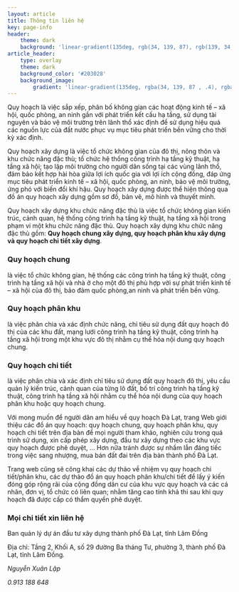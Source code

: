 ```yaml
---
layout: article
title: Thông tin liên hệ
key: page-info
header:
    theme: dark
    background: 'linear-gradient(135deg, rgb(34, 139, 87), rgb(139, 34, 139))'
article_header:
    type: overlay
    theme: dark
    background_color: '#203028'
    background_image:
        gradient: 'linear-gradient(135deg, rgba(34, 139, 87 , .4), rgba(139, 34, 139, .4))'
---
```


Quy hoạch là việc sắp xếp, phân bố không gian các hoạt động kinh tế – xã hội, quốc phòng, an ninh gắn với phát triển kết cấu hạ tầng, sử dụng tài nguyên và bảo vệ môi trường trên lãnh thổ xác định để sử dụng hiệu quả các nguồn lực của đất nước phục vụ mục tiêu phát triển bền vững cho thời kỳ xác định.

Quy hoạch xây dựng là việc tổ chức không gian của đô thị, nông thôn và khu chức năng đặc thù; tổ chức hệ thống công trình hạ tầng kỹ thuật, hạ tầng xã hội; tạo lập môi trường cho người dân sống tại các vùng lãnh thổ, đảm bảo kết hợp hài hòa giữa lợi ích quốc gia với lợi ích cộng đồng, đáp ứng mục tiêu phát triển kinh tế – xã hội, quốc phòng, an ninh, bảo vệ môi trường, ứng phó với biến đổi khí hậu. Quy hoạch xây dựng được thể hiện thông qua đồ án quy hoạch xây dựng gồm sơ đồ, bản vẽ, mô hình và thuyết minh.

Quy hoạch xây dựng khu chức năng đặc thù là việc tổ chức không gian kiến trúc, cảnh quan, hệ thống công trình hạ tầng kỹ thuật, hạ tầng xã hội trong phạm vi một khu chức năng đặc thù. Quy hoạch xây dựng khu chức năng đặc thù gồm: **Quy hoạch chung xây dựng, quy hoạch phân khu xây dựng và quy hoạch chi tiết xây dựng**.

### Quy hoạch chung 
là việc tổ chức không gian, hệ thống các công trình hạ tầng kỹ thuật, công trình hạ tầng xã hội và nhà ở cho một đô thị phù hợp vời sự phát triển kinh tế – xã hội của đô thị, bảo đảm quốc phòng,an ninh và phát triển bền vững.

### Quy hoạch phân khu 
là việc phân chia và xác định chức năng, chỉ tiêu sử dụng đất quy hoạch đô thị của các khu đất, mạng lưới công trình hạ tầng kỹ thuật, công trình hạ tầng xã hội trong một khu vực đô thị nhằm cụ thể hóa nội dung quy hoạch chung.

### Quy hoạch chi tiết 
là việc phân chia và xác định chỉ tiêu sử dụng đất quy hoạch đô thị, yêu cầu quản lý kiến trúc, cảnh quan của từng lô đất, bố trí công trình hạ tầng kỹ thuật, công trình hạ tầng xã hội nhằm cụ thể hóa nội dung của quy hoạch phân khu hoặc quy hoạch chung.

Với mong muốn để người dân am hiểu về quy hoạch Đà Lạt, trang Web giới thiệu các đồ án quy hoạch: quy hoạch chung, quy hoạch phân khu, quy hoạch chi tiết trên địa bàn để mọi người tham khảo, nghiên cứu trong quá trình sử dụng, xin cấp phép xây dựng, đầu tư xây dựng theo các khu vực quy hoạch được phê duyệt, … Hơn nữa tránh được sự nhầm lẫn đáng tiếc trong việc sang nhượng, mua bán đất đai trên địa bàn thành phố Đà Lạt.

Trang web cũng sẽ công khai các dự thảo về nhiệm vụ quy hoạch chi tiết/phân khu, các dự thảo đồ án quy hoạch phân khu/chi tiết để lấy ý kiến đóng góp rộng rãi của cộng đồng dân cư của khu vực quy hoạch và các cá nhân, đơn vị, tổ chức có liên quan; nhằm tăng cao tính khả thi sau khi quy hoạch đã được cấp có thẩm quyền phê duyệt.

### Mọi chi tiết xin liên hệ
Ban quản lý dự án đầu tư xây dựng thành phố Đà Lạt, tỉnh Lâm Đồng

Địa chỉ: Tầng 2, Khối A, số 29 đường Ba tháng Tư, phường 3, thành phố Đà Lạt, tỉnh Lâm Đồng.

*Nguyễn Xuân Lập*

*0.913 188 648*

